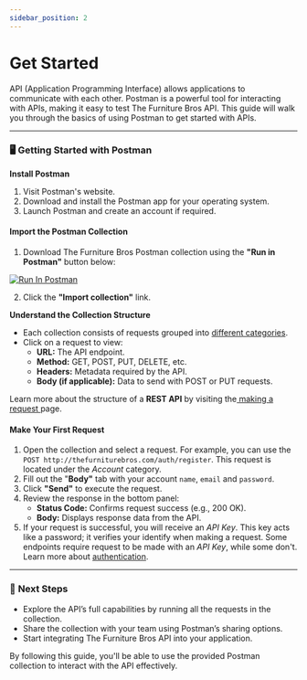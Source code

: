 ```yaml
---
sidebar_position: 2
---
```


# Get Started

API (Application Programming Interface) allows applications to communicate with each other. Postman is a powerful tool for interacting with APIs, making it easy to test The Furniture Bros API. This guide will walk you through the basics of using Postman to get started with APIs.&#x20;

---

### 🖥️ **Getting Started with Postman**

**Install Postman**

1. Visit Postman's website.
2. Download and install the Postman app for your operating system.
3. Launch Postman and create an account if required.

#### **Import the Postman Collection**

1. Download The Furniture Bros Postman collection using the **"Run in Postman"** button below:

[![Run In Postman](https://run.pstmn.io/button.svg)](https://god.gw.postman.com/run-collection/40166625-6cbe30e8-5760-4132-9411-55a3fa300d77?action=collection%2Ffork&source=rip_markdown&collection-url=entityId%3D40166625-6cbe30e8-5760-4132-9411-55a3fa300d77%26entityType%3Dcollection%26workspaceId%3D7fcc6d1e-d254-4162-98bf-8e40f5113547)

2. Click the **"Import collection"** link.&#x20;

**Understand the Collection Structure**

- Each collection consists of requests grouped into [different categories](../#endpoint-categories).
- Click on a request to view:
  - **URL:** The API endpoint.
  - **Method:** GET, POST, PUT, DELETE, etc.
  - **Headers:** Metadata required by the API.
  - **Body (if applicable):** Data to send with POST or PUT requests.

Learn more about the structure of a **REST API** by visiting the[ making a request ](making-a-request.md)page.

#### **Make Your First Request**

1. Open the collection and select a request. For example, you can use the `POST http://thefurniturebros.com/auth/register`. This request is located under the _Account_ category.&#x20;
2. Fill out the "**Body"** tab with your account `name`, `email` and `password`.
3. Click **"Send"** to execute the request.
4. Review the response in the bottom panel:
   - **Status Code:** Confirms request success (e.g., 200 OK).
   - **Body:** Displays response data from the API.
5. If your request is successful, you will receive an _API Key_. This key acts like a password; it verifies your identify when making a request. Some endpoints require request to be made with an _API Key_, while some don't. Learn more about [authentication](authentication.md).

---

### 🦶 **Next Steps**

- Explore the API’s full capabilities by running all the requests in the collection.
- Share the collection with your team using Postman’s sharing options.
- Start integrating The Furniture Bros API into your application.&#x20;

By following this guide, you'll be able to use the provided Postman collection to interact with the API effectively.
